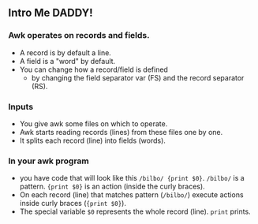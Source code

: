 ## Intro Me DADDY!

### Awk operates on records and fields. 
* A record is by default a line. 
* A field is a "word" by default. 
* You can change how a record/field is defined
  * by changing the field separator var (FS) and the record separator (RS).

### Inputs
* You give awk some files on which to operate.
* Awk starts reading records (lines) from these files one by one.
*  It splits each record (line) into fields (words). 

### In your awk program
*  you have code that will look like this  `/bilbo/ {print $0}`. `/bilbo/` is a pattern. `{print $0}` is an action (inside the curly braces). 
* On each record (line) that matches pattern (`/bilbo/`) execute actions inside curly braces (`{print $0}`). 
* The special variable `$0` represents the whole record (line). `print` prints.
